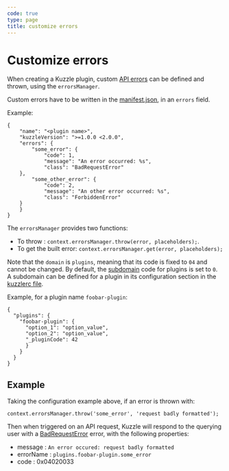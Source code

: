 ```yaml
---
code: true
type: page
title: customize errors
---
```


# Customize errors

When creating a Kuzzle plugin, custom [API errors](https://docs.kuzzle.io/core/1/api/essentials/errors/) can be defined and thrown, using the `errorsManager`.

Custom errors have to be written in the [manifest.json](https://docs.kuzzle.io/core/1/plugins/guides/manual-setup/prerequisites/#manifest-json), in an `errors` field.

Example:
```
{
    "name": "<plugin name>",
    "kuzzleVersion": ">=1.0.0 <2.0.0",
    "errors": {
        "some_error": {
            "code": 1,
            "message": "An error occurred: %s",
            "class": "BadRequestError"
	},
        "some_other_error": {
            "code": 2,
            "message": "An other error occurred: %s",
            "class": "ForbiddenError"
	}
    }
}
```

The `errorsManager` provides two functions:
- To throw : `context.errorsManager.throw(error, placeholders);`.
- To get the built error: `context.errorsManager.get(error, placeholders);`

Note that the `domain` is `plugins`, meaning that its code is fixed to `04` and cannot be changed.
By default, the [subdomain](https://docs.kuzzle.io/core/1/plugins/plugin-context/errors/kuzzleerror/) code for plugins is set to `0`. A subdomain can be defined for a plugin in its configuration section in the [kuzzlerc file](https://docs.kuzzle.io/core/1/plugins/guides/manual-setup/config/). 

Example, for a plugin name `foobar-plugin`:

```
{
  "plugins": {
    "foobar-plugin": {
      "option_1": "option_value",
      "option_2": "option_value",
      "_pluginCode": 42
      }
    }
  }
}
```

## Example

Taking the configuration example above, if an error is thrown with:

`context.errorsManager.throw('some_error', 'request badly formatted');`

Then when triggered on an API request, Kuzzle will respond to the querying user with a [BadRequestError](https://docs.kuzzle.io/core/1/api/essentials/errors/#badrequesterror) error, with the following properties:

- message : `An error occured: request badly formatted`
- errorName : `plugins.foobar-plugin.some_error`
- code : 0x04020033
